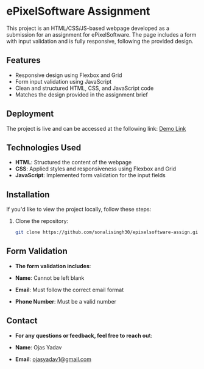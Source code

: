 # ePixelSoftware Assignment

This project is an HTML/CSS/JS-based webpage developed as a submission for an assignment for ePixelSoftware. The page includes a form with input validation and is fully responsive, following the provided design.

## Features

- Responsive design using Flexbox and Grid
- Form input validation using JavaScript
- Clean and structured HTML, CSS, and JavaScript code
- Matches the design provided in the assignment brief

## Deployment

The project is live and can be accessed at the following link:
[Demo Link](https://sonali-epixelsoftware-assign.netlify.app/#signupForm)

## Technologies Used

- **HTML**: Structured the content of the webpage
- **CSS**: Applied styles and responsiveness using Flexbox and Grid
- **JavaScript**: Implemented form validation for the input fields

## Installation

If you'd like to view the project locally, follow these steps:

1. Clone the repository:
   ```bash
   git clone https://github.com/sonalisingh30/epixelsoftware-assign.git
## Form Validation

- **The form validation includes**:

- **Name**: Cannot be left blank
- **Email**: Must follow the correct email format
- **Phone Number**: Must be a valid number

## Contact

- **For any questions or feedback, feel free to reach ou**t:

- **Name**: Ojas Yadav
- **Email**: ojasyadav1@gmail.com
